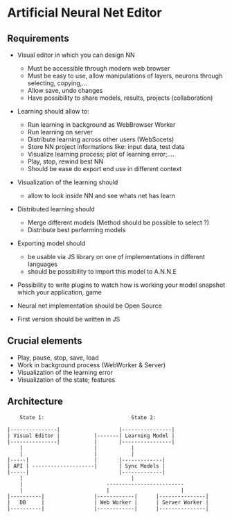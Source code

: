 # Artificial Neural Net Editor
## Requirements

- Visual editor in which you can design NN
	- Must be accessible through modern web browser
	- Must be easy to use, allow manipulations of layers, neurons through selecting, copying,...
	- Allow save, undo changes
	- Have possibility to share models, results, projects (collaboration)

- Learning should allow to:
	- Run learning in background as WebBrowser Worker
	- Run learning on server
	- Distribute learning across other users (WebSocets)
	- Store NN project informations like: input data, test data
	- Visualize learning process; plot of learning error;....
	- Play, stop, rewind best NN
	- Should be ease do export end use in different context

- Visualization of the learning should
	- allow to look inside NN and see whats net has learn

- Distributed learning should
	- Merge different models (Method should be possible to select ?)
	- Distribute best performing models

- Exporting model should
	- be usable via JS library on one of implementations in different languages
	- should be possibility to import this model to A.N.N.E

- Possibility to write plugins to watch how is working your model snapshot which your application, game

- Neural net implementation should be Open Source

- First version should be written in JS

## Crucial elements

- Play, pause, stop, save, load
- Work in background process (WebWorker & Server)
- Visualization of the learning error
- Visualization of the state; features

## Architecture

```
	State 1:							State 2:

|---------------|			  		|----------------|
| Visual Editor |			|-------| Learning Model |
|---------------|			|		|----------------|
	|						|			|
	|						|			|
|-----|						|		|-------------|
| API |	--------------------|		| Sync Models |
|-----|								|-------------|
	|									|
	|							-------------------------
	|		    				|						|
|----------|    			|------------|		|---------------|
|	DB	   |    			| Web Worker |		| Server Worker |
|----------|    			|------------|		|---------------|

```
